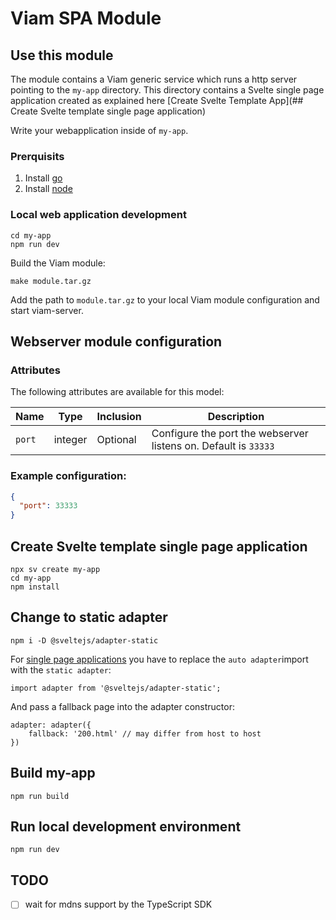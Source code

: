# Viam SPA Module

## Use this module

The module contains a Viam generic service which runs a http server pointing to the `my-app` directory. This directory contains a Svelte single page application created as explained here [Create Svelte Template App](## Create Svelte template single page application)

Write your webapplication inside of `my-app`.

### Prerquisits

1. Install [go](https://go.dev/doc/install)
2. Install [node](https://nodejs.org/en/download/)

### Local web application development

```
cd my-app
npm run dev
```

Build the Viam module:

```
make module.tar.gz
```

Add the path to `module.tar.gz` to your local Viam module configuration and start viam-server.

## Webserver module configuration

### Attributes

The following attributes are available for this model:

| Name   | Type    | Inclusion | Description                                                     |
| ------ | ------- | --------- | --------------------------------------------------------------- |
| `port` | integer | Optional  | Configure the port the webserver listens on. Default is `33333` |

### Example configuration:

```json
{
  "port": 33333
}
```

## Create Svelte template single page application

```
npx sv create my-app
cd my-app
npm install
```

## Change to static adapter

```
npm i -D @sveltejs/adapter-static
```

For [single page applications](https://svelte.dev/docs/kit/single-page-apps#Usage) you have to replace the `auto adapter`import with the `static adapter`:

```
import adapter from '@sveltejs/adapter-static';
```

And pass a fallback page into the adapter constructor:

```
adapter: adapter({
	fallback: '200.html' // may differ from host to host
})
```

## Build my-app

```
npm run build
```

## Run local development environment

```
npm run dev

```

## TODO

- [ ] wait for mdns support by the TypeScript SDK

